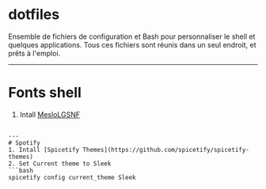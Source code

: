 # dotfiles
Ensemble de fichiers de configuration et Bash pour personnaliser le shell et quelques applications. Tous ces fichiers sont réunis dans un seul endroit, et prêts à l'emploi.


---
# Fonts shell  
1. Intall [MesloLGSNF](https://github.com/fontmgr/MesloLGSNF)
```

---
# Spotify
1. Intall [Spicetify Themes](https://github.com/spicetify/spicetify-themes)
2. Set Current theme to Sleek
```bash
spicetify config current_theme Sleek
```
